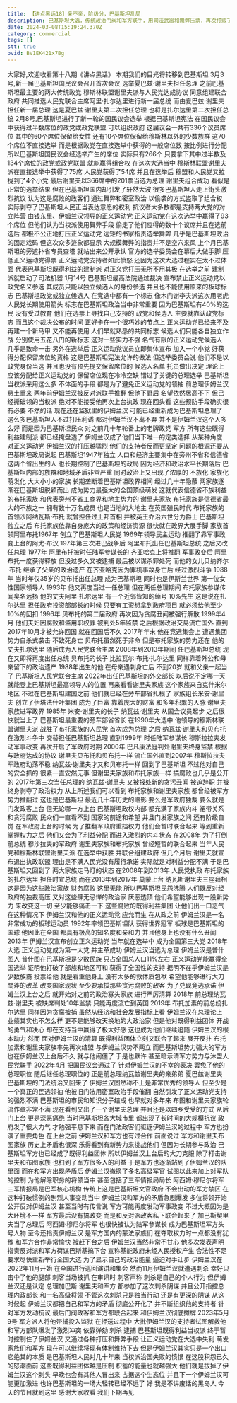 ```yaml
---
title: 【讲点黑话18】亲不亲，阶级分，巴基斯坦乱局
description: 巴基斯坦大选，传统政治门阀和军方联手，用司法武器和舞弊压票，再次打败了前总理伊姆兰汗的正义运动党。但选举不公，引发了巴基斯坦国内的激烈抗议。伊姆兰汗执政期间表现实际一般，唯独展示了与既得利益集团斗争的决心。而这正打动了巴基斯坦当下民众的心理，让他们对伊姆兰汗不离不弃。巴基斯坦当权派仍然想维系原有体制不变，最多小修小补，但即便当权派能排除掉伊姆兰汗，还会有新人替补他的生态位。直到巴基斯坦得到一场真正深入社会肌里的改革。
date: 2024-03-08T15:19:24.370Z
category: commercial
tags: []
stt: true
bvid: BV1EK421x7Bg
---
```


大家好,欢迎收看第十八期《讲点黑话》
本期我们的目光将转移到巴基斯坦
3月3号,新一届巴基斯坦国民议会召开首次会议
选举夏巴兹·谢里夫担任总理
之前巴基斯坦最主要的两大传统政党
穆斯林联盟谢里夫派与人民党达成协议
同意组建联合政府
共同推选人民党联合主席阿里·扎尔达里进行新一届总统
而由夏巴兹·谢里夫担任新一届总理
这是夏巴兹·谢里夫第二次担任总理
也将是扎尔达里第二次担任总统
2月8号,巴基斯坦进行了新一轮的国民议会选举
根据巴基斯坦宪法
在国民议会中获得过半数席位的政党或政党联盟
可以组织政府
这届议会一共有336个议员席位
其中的60个席位保留给女性
还有10个席位保留给穆斯林以外的少数族群
这70个席位不直接选举
而是根据政党在直接选举中获得的一般席位数
按比例进行分配
所以巴基斯坦国民议会经选举产生的席位
实际只有266个
只要拿下其中过半数及134个席位的政党或政党联盟
就能赢得组合权
在这次大选当中
穆斯林联盟谢里夫派在直接选举中获得了75席
人民党获得了54席
并且在选举后
穆盟和人民党又拉拢到了4个小党
最后谢里夫以366席中的201票当选为总理
谢里夫组合成功
看似是正常的选举结果
但在巴基斯坦国内却引发了轩然大波
很多巴基斯坦人走上街头激烈抗议
认为这是腐败的政客们
通过舞弊和密室政治
以偷袭的方式盗取了组合权
实际剥夺了巴基斯坦人民正当表达意愿的权利
抗议者大多数都是支持两大党的对立阵营
由钱东里、伊姆兰汉领导的正义运动党
正义运动党在这次选举中赢得了93个席位
但他们认为当权派使用舞弊手段
偷走了他们应得的数十个议席并且在选前选后
都极不公正地打压正义运动党
远矩的书家指责选举舞弊
几乎是巴基斯坦政治的固定戏码
但这次众多迹象都显示
大规模舞弊的指责并不是空穴来风
上个月巴基斯坦的旁遮扑省专员查塔
就站出来公开承认
官方的选举委员会在幕后大做手脚
压低正义运动党得票
正义运动党支持者如此愤怒
还因为这次大选过程实在太不过体面
代表巴基斯坦既得利益的建制派
对正义党打压无所不用其极
在选举之前
建制派就启动了司法机器
1月14号
巴基斯坦最高法院通过裁决
宣布禁止正义运动党以政党名义参选
其成员只能以独立候选人的身份参选
并且也不能使用原来的板球标志
巴基斯坦政党或独立候选人
在竞选中都有一个标志
像木门谢李夫派这次用老虎
人民党长期使用箭头
标志在巴基斯坦政治当中非常重要
因为巴基斯坦有40%的选民
没有受过教育
他们在选票上寻找自己支持的
政党和候选人
主要就靠认政党标志
而且这个裁决公布的时间
正好卡在一个很巧妙的节点上
正义运动党已经来不及再建一个新马甲
又不能再使用
人们早就熟悉的共同标志
候选人们只能各自独立作战
分别使用五花八门的新标志
这对一些实力不强
名气有限的正义运动党候选人
几乎是致命一击
另外在选举后
正义运动党议员立即集体宣布
加入一个小党
好获得分配保留席位的资格
这是巴基斯坦宪法允许的做法
但选举委员会说
他们不是以政党身份当选
并且也没有预先提交保留席位的
候选人名单
托员做出决定
理论上应该分配给正义运动党的
保留席位现在冷冷空缺
错过了关键的总理选举
巴基斯坦当权派采用这么多
不体面的手段
都是为了避免正义运动党的领袖
前总理伊姆兰汉悬土重来
两年前伊姆兰汉被反对派联手推翻
但他下野后
名望依然居高不下
但已经撕破领的当权派
绝对不能接受他再次上台执政
现在回头看
这些预防手段确实很有必要
不然的话
现在还在监狱里的伊姆兰汉
可能已经重新成为巴基斯坦总理了
这么多巴基斯坦人不过打压利诱
都对伊姆兰汉不离不弃
并不是伊姆兰汉这个人多么好
而是因为巴基斯坦民众
对之前几十年轮番上的老牌政党
军方
所有这些既得利益建制派
都已经掩盘透了
伊姆兰汉成了他们当下唯一的定类选择
从某种角度
对正义运动党
伊姆兰汉的打压越猛烈
他们的支持者反而更坚定
问题的根源还要从巴基斯坦政局说起
巴基斯坦1947年独立
人口和经济主要集中在旁州不省和信德省
这两个省出生的人
也长期控制了巴基斯坦的政局
因为经济和政治水平长期落后
巴基斯坦内部的族群和地域矛盾非常严重
同时政治上又出现了浓厚的
不族化
家族化
萌发化
大大小小的家族
长期垄断着巴基斯坦政界相间
经过几十年隐蔽
两家族逐渐在巴基斯坦脱颖而出
成为势力最强大的全国顶级萌发
这就代表信德省不族利益的布托家族
和代表旁州不省工商界和地主势力的
谢里夫家族
布托家族是信德省最大的不族之一
拥有数十万名成员
也是当地的大地主
在英国殖民时代
布托家族的首领沙阿纳瓦斯·布托
就曾担任过土邦首相
并被英王乔治六世分为爵士
巴基斯坦独立之后
布托家族依靠自身庞大的政策和经济资源
很快就在政界大展手脚
家族首领阿里布托1967年
创立了巴基斯坦人民党
1969年领导民主运动
推翻了靠军事政变上台的阿尤·布汉
197年第三次进巴战争后
阿里布托出任巴基斯坦总统
之后又改任总理
1977年
阿里布托被时任陆军参谋长的
齐亚哈克上将推翻
军事政变后
阿里布托一度获得释放
但没过多久又被逮捕
最后被以谋杀罪处死
而他的女儿贝纳齐尔·布托
继承了父亲的政治遗产
在齐亚哈克因为罪机事故身亡后
经过激烈斗争
1988年
当时年仅35岁的贝布托出任总理
成为巴基斯坦
同时也是伊斯兰世界
第一位女性国家领导人
1993年
他又再度当过一任总理
但在两任总理期间
布托家族参谋传闻臭名远扬
他的丈夫阿里·扎尔达里
有一个近邻皆知的绰号
10%先生
这是说在扎尔达里
担任政府投资部部长的时候
只要有工资想拿到政府项目
就必须给他至少10%的回扣
1996年
贝布托的第二届政府
再次因为贪腐丑闻被强行解散
1999年4月
他们夫妇因腐败和滥用职权罪
被判处5年监禁
之后根据政治交易流亡国外
直到2017年10月才被允许回国
就在回国后不久
2017年年末
他在竞选集会上
遭遇集团势力自杀式袭击
不致死身亡
贝布托虽然死于非命
但是布托家族的势力还在
他的丈夫扎尔达里
随后成为人民党联合主席
2008年到2013年期间
任巴基斯坦总统
现在又即将再度出任总统
贝布托的长子
比拉瓦尔·布托·扎尔达里
同样靠着外公和母亲留下的政治遗产
1988年出生的他
在母亲遇刺身亡后
不到20岁
就和父亲一起当了
巴基斯坦人民党联合主席
2022年出任巴基斯坦的外交部长
以后说不定哪一天
就能登上巴基斯坦最高领导人的位置
再来看看谢里夫家族
这个家族来自克什米尔地区
不过在巴基斯坦建国之前
他们就已经在旁车部省扎根了
家族组长米安·谢里夫
创立了伊塔法什叶集团
成为了巨富
靠着庞大的财富
和多年积累的人脉
谢里夫家族进军政界
1985年
米安·谢里夫的长子
纳瓦兹·谢里夫
从国会议员起步
之后很快就当上了
巴基斯坦最重要的旁车部省省长
在1990年大选中
他领导的穆斯林联盟谢里夫派
战胜了布托家族的人民党
首次成为总理
之后
纳瓦兹·谢里夫和贝布托
在激烈斗争中
交替担任巴基斯坦总理
直到1999年
时任陆军参谋长
穆斯拉拉夫发动军事政变
再次开启了军政府时期
2000年
巴凡康法庭判处谢里夫终身监禁
根据与政府达成的协议
谢里夫贝布托和贝布托一样
流亡国外直到2007年
穆斯拉拉夫军政府动荡不稳
纳瓦兹·谢里夫才又和贝布托一样
回到了巴基斯坦
不过他对自己的安全抓的
很紧一直安然无事
但谢里夫家族和布托家族一样
搞腐败也几乎是公开的
2017年第三次当任总理的
纳瓦兹·谢里夫
又被报处新的贪污丑闻
被迫辞职
并被终身剥夺了政治权力
从上所述我们可以看到
布托家族和谢里夫家族
都曾经被军方势力推翻过
这也是巴基斯坦
最近几十年历史的缩影
要么是军政府独裁
要么就是门发政客上台
但无论哪一方上台
巴基斯坦政权内部
都充满了家族内斗
裙带关系和贪污腐败
民众们一直看不到
国家的前途和希望
并且门发家族之间
还有阶级自觉
在军政府上台的时候
为了推翻军政府重挡权力
他们会暂时联合起来
等到重新掌握权力之后
他们又会为了利益分配
而进入激烈的内斗状态
在2008年
为了打倒前总统
穆沙拉夫的军政府
谢里夫家族和布托家族
曾经短暂的联合起来
当年人民党和穆斯林联盟谢里夫派
在选举中获胜
并联合组建政府
但几个月后
谢里夫就宣布退出执政联盟
理由是不满人民党没有履行承诺
实际就是对利益分配不满
于是巴基斯坦又回到了
两大家族走马灯的状态
在2008年到2013年
人民党执政
布托家族的扎尔达里
担任时宣总统
而在2013年到2017年
莫蒙上台
纳瓦斯谢里夫三座拜相
这是因为这些政治家族
财务腐败
这里无能
所以巴基斯坦民怨沸腾
人们既反对经政府的独裁高压
又对这些肆无忌惮的政治家
厌恶透顶
他们希望能够出现一股新势力
来改变这一切
至少能够痛击一下
这些腐败的既得利益集团
让他们出一口恶气
在这种情况下
伊姆兰汉和他的正义运动党
应允而生
在从政之前
伊姆兰汉是一名
非常成功的板球运动员
1992年率领巴基斯坦队
获得世界冠军
板球是巴基斯坦的国球
他因此在全国
都具有极高的知名度和亲和力
并且他身上也没有什么丑闻
2013年
伊姆兰汉宣布创立正义运动党
当年就在选举中
成为全国第三大党
2018年大选
正义运动党成为第一大党
并主革成功
伊姆兰汉当选为总理
伊姆兰汉是普什图人
普什图在巴基斯坦是少数民族
只占全国总人口11%左右
正义运动党能赢得全国选举
证明他打破了部族和地区可和
获得了全国性的支持
据明不在乎伊姆兰汉是少数族裔
投票给他
就是看重他身上
没有太多的救体质包袱
希望他能够进行大刀闊斧的改革
改变国家现状
至少要承拔那些贪污腐败的政客
为了兑现竞选承诺
伊姆兰汉上台之后
就开始对之前的政治寡头家族
进行严厉清算
2018年
前总理纳瓦兹·谢里夫
被缺席判处10年监禁
只能再度流亡到英国
2019年
布托加素的前总统扎尔达里
同样因为贪腐被捕
虽然从经济和社会发展指标上看
伊姆兰汉在总理论上
业绩其实也不怎么样
更不是能够改天换地的大政治家
但是他对既得利益团体
开战的勇气和决心
却在支持当中赢得了极大好感
这也成为他们继续追随
伊姆兰汉的根本动力
然而
面对伊姆兰汉的清算
既得利益团体立刻又联合了起来
展开反扑
布托加素和谢里夫家族率先再次结盟
与伊姆兰汉势不两立
而巴基斯坦势力强大的军方
也在伊姆兰汉上台后不久
就与他闹僵了
于是也默许
甚至暗示清军方势力与沐盟人民党联手
2022年4月
把国民议会通过了
针对伊姆兰汉的不幸的表决
罢免了他的总理职位
随后继任总理职位的
正是前总理纳瓦兹谢里夫的亲弟弟
夏巴兹谢里夫
巴基斯坦的门法统治又回来了
伊姆兰汉固然称不上是非常优秀的领导人
但至少是一个真正的民选领袖
他被旧门法用密室政治手段催翻
自然引发了正义运动党支持的强烈不满
巴基斯坦的市民和知识分子结成
也早就对多年来
布图和谢里夫家族轮流作章非常不满
现在看到又出了一个谢里夫总理
并且还是以四乡受受的方式
从后门上台
更是深恶痛绝
当时巴基斯坦各大城市里
都出现了长时间的大规模抗议
政府发了很大力气
才勉强平息下来
而在门法政客们驱逐伊姆兰汉的过程中
军方也扮演了重要角色
在上台之前
伊姆兰汉和军方也有过合作
前面说过
军方和谢里夫布图家族
历史上矛盾也很深
乐得看到有新势力来挑战他们
但因为长期参与政治
巴基斯坦军方也已经成了既得利益团体
所以伊姆兰汉上台后的大刀克服
除了打击谢里夫和布图家族
也扫到了军方很多人的利益
于是军方也逐渐站到了伊姆兰汉的队里面
而在和军方出现矛盾后
伊姆兰汉撤换了多名高级军官
试图以此来加上对军队的控制
为他解除职务的将领当中
甚至包括了三军情报局局长
阿西姆·穆尼尔将军
三军情报局是巴军核心机构
传统上这是巴基斯坦文官政府
不会出动的军方禁区
在这种打破惯例的剧烈人事变动当中
伊姆兰汉和军方的矛盾急剧爆发
多位将领开始公开反对伊姆兰汉
甚至当时有传言说
军方可能再度发动军事政变
不过大概因为是大环境不一样
军方最后没有搞政变
而是和反对派政客私下联合起来了
加巴斯契里夫当了总理后
阿西姆·穆尼尔将军
也很快被认为陆军参谋长
成为巴基斯坦军方头号人物
至今还指责伊姆兰汉
是军方国内的蒙法家族们
在夺取权力时一点都没有犹豫
和军方合作非常愉快
被赶下台之后
伊姆兰汉当然非常不甘心
他多次发表声明
指责反对派和军方荷谋巴斯基搞下台
宣称基能政府未经人民授权产生
合法性不足
要求尽快重新举行全国大选
为了显示自己的政治能量
逼迫对手让步
伊姆兰汉在2022年11月开始
在全国进行巡回演讲和集会
然而11月伊姆兰汉就遭遇刺杀
幸好只击中了他的腿部
刺客当场被抓
在审讯时
刺客声称
刺杀是自己的个人行为
但伊姆兰汉还是认定
总理加巴斯·谢里夫和军方
都参加了这次刺杀阴谋
并且公开指控总理内政部长
和一名高级将领
不管这次刺杀只是独当行动
还是有更深的阴谋
从这时候起
伊姆兰汉都把自己和军方的矛盾
彻底公开化了
并不断组织他的支持者
针对军方发动抗议
最后门阀政客和军方都联合起来
和伊姆兰汉彻底摊牌
2023年5月9号
军方派人将他带捕投入监狱
在押送过程中
大批伊姆兰汉的支持者试图解救他
和军方部队爆发了激烈冲突
依靠弹劾 刺杀 逮捕
巴基斯坦既得利益当权派
终于暂时控制住了伊姆兰汉
又通过各种打压和舞弊手段
让正义运动党在大选中失利
萌发家族们和军方
现在可以继续将现有体制维持下去
但是伊姆兰汉其实只是一个出口
它绝其的本质
是巴基斯坦人民对几十年来
当权派治国失败的愤恨
在这股积怨已久的怒潮面前
这些既得利益团体越是压制
积蓄的能量也就越强大
他们就是拔掉了伊姆兰汉这个刺头
早晚也会有其他人冒出来
占据这个生态位
并且下一个伊姆兰汉可能更加激进
也许巴基斯坦的一场大轻转已经不远了
好 我是不讲废话的黑岛人
今天的节目就到这里
感谢大家收看
我们下期再见